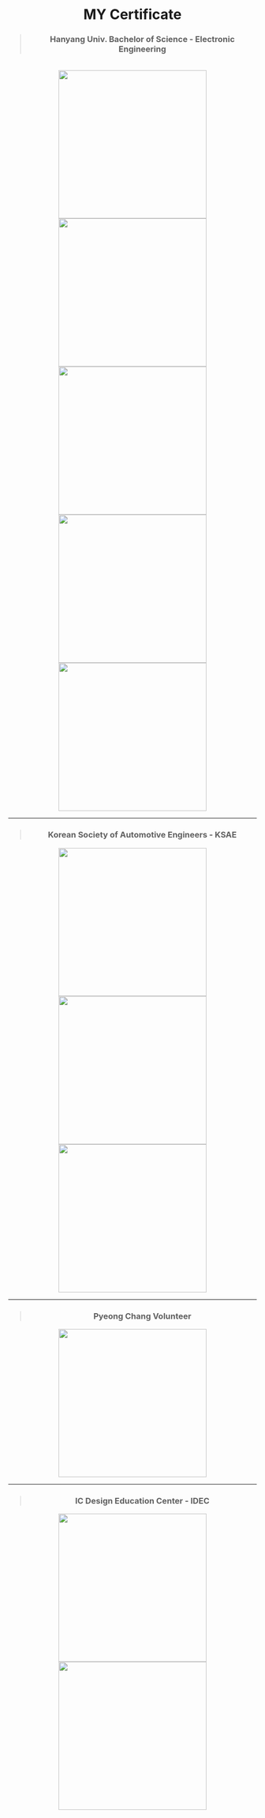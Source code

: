 # <div align = "center">MY Certificate</div>

<div align="center">
    <blockquote>
    <h3>Hanyang Univ. Bachelor of Science - Electronic Engineering</h3>
            </blockquote>
    <br>
    <img src="https://user-images.githubusercontent.com/69233428/157184931-0dcb67d4-d03d-4760-bad9-288030405d4d.png" width = "300" heigth = "530">
    <img src="https://user-images.githubusercontent.com/69233428/157184937-65860ab9-3d08-4382-bb26-e117b2caef16.png" width = "300" heigth = "530">
    <img src="https://user-images.githubusercontent.com/69233428/157184938-5d515c20-44fb-452f-9b2e-98b06949902c.png" width = "300" heigth = "530">
    <img src="https://user-images.githubusercontent.com/69233428/157189249-f987dcc0-4587-4e7a-a409-b1c07f0dbadf.png" width = "300" heigth = "530">
    <img src="https://user-images.githubusercontent.com/69233428/157189293-c579c8c0-0a30-4134-a7d8-4c28c417609f.png" width = "300" heigth = "530">
    <br>
    <hr/>
    <blockquote>
    <h3>Korean Society of Automotive Engineers - KSAE</h3>
            </blockquote>
            <img src="https://user-images.githubusercontent.com/69233428/157189995-8bb31364-5c40-4d97-aade-e9cd4575bf89.png" width = "300" heigth = "530">
            <img src="https://user-images.githubusercontent.com/69233428/157189579-11d1efc2-4dc6-4c54-90fa-156e93dd41a9.png" width = "300" heigth = "530">
            <img src="https://user-images.githubusercontent.com/69233428/157190011-251d284d-4503-4d8d-97b5-f258efda78ec.png" width = "300" heigth = "530">
    <br>
    <hr/>
    <blockquote>
    <h3>Pyeong Chang Volunteer</h3>
            </blockquote>
        <img src="https://user-images.githubusercontent.com/69233428/157189359-1c1e61df-347b-408c-8501-41da9b6f54e3.png" width = "300" heigth = "530">
    <br>
    <hr/>
    <blockquote>
    <h3>IC Design Education Center - IDEC</h3>
            </blockquote>
        <img src="https://user-images.githubusercontent.com/69233428/157190262-388d1d4a-4207-4d76-8eb4-ae664c1a91b5.png" width = "300" heigth = "530">
        <img src="https://user-images.githubusercontent.com/69233428/157190278-76c4e2d3-22e5-4e4f-bbbd-043243e8a7ef.png" width = "300" heigth = "530">
</div>
